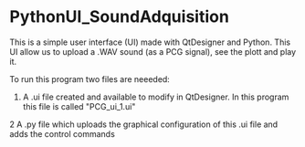 # PythonUI_SoundAdquisition
This is a simple user interface (UI) made with QtDesigner and Python. This UI allow us to upload a .WAV sound (as a PCG signal), see the plott and play it.

To run this program two files are neeeded:

1. A .ui file created and available to modify in QtDesigner. In this program this file is called "PCG_ui_1.ui"

2 A .py file which uploads the graphical configuration of this .ui file and adds the control commands
